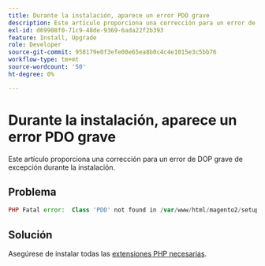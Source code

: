 ```yaml
---
title: Durante la instalación, aparece un error PDO grave
description: Este artículo proporciona una corrección para un error de DOP grave de excepción durante la instalación.
exl-id: d69908f0-71c9-48de-9369-6ada22f2b393
feature: Install, Upgrade
role: Developer
source-git-commit: 958179e0f3efe08e65ea8b0c4c4e1015e3c5bb76
workflow-type: tm+mt
source-wordcount: '50'
ht-degree: 0%

---
```


# Durante la instalación, aparece un error PDO grave

Este artículo proporciona una corrección para un error de DOP grave de excepción durante la instalación.

## Problema

```php
PHP Fatal error:  Class 'PDO' not found in /var/www/html/magento2/setup/module/Magento/Setup/src/Module/Setup/ConnectionFactory.php on line 44
```

## Solución

Asegúrese de instalar todas las [extensiones PHP necesarias](https://devdocs.magento.com/guides/v2.4/install-gde/prereq/php-settings.html).
